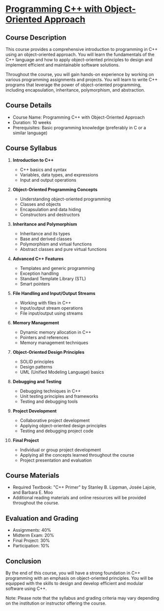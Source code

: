 # [Programming C++ with Object-Oriented Approach](image.md)

## Course Description

This course provides a comprehensive introduction to programming in C++ using an object-oriented approach. You will learn the fundamentals of the C++ language and how to apply object-oriented principles to design and implement efficient and maintainable software solutions.

Throughout the course, you will gain hands-on experience by working on various programming assignments and projects. You will learn to write C++ programs that leverage the power of object-oriented programming, including encapsulation, inheritance, polymorphism, and abstraction.

## Course Details

- Course Name: Programming C++ with Object-Oriented Approach
- Duration: 10 weeks
- Prerequisites: Basic programming knowledge (preferably in C or a similar language)

## Course Syllabus

1. **Introduction to C++**
   - C++ basics and syntax
   - Variables, data types, and expressions
   - Input and output operations

2. **Object-Oriented Programming Concepts**
   - Understanding object-oriented programming
   - Classes and objects
   - Encapsulation and data hiding
   - Constructors and destructors

3. **Inheritance and Polymorphism**
   - Inheritance and its types
   - Base and derived classes
   - Polymorphism and virtual functions
   - Abstract classes and pure virtual functions

4. **Advanced C++ Features**
   - Templates and generic programming
   - Exception handling
   - Standard Template Library (STL)
   - Smart pointers

5. **File Handling and Input/Output Streams**
   - Working with files in C++
   - Input/output stream operations
   - File input/output using streams

6. **Memory Management**
   - Dynamic memory allocation in C++
   - Pointers and references
   - Memory management techniques

7. **Object-Oriented Design Principles**
   - SOLID principles
   - Design patterns
   - UML (Unified Modeling Language) basics

8. **Debugging and Testing**
   - Debugging techniques in C++
   - Unit testing principles and frameworks
   - Testing and debugging tools

9. **Project Development**
   - Collaborative project development
   - Applying object-oriented design principles
   - Testing and debugging project code

10. **Final Project**
    - Individual or group project development
    - Applying all the concepts learned throughout the course
    - Project presentation and evaluation

## Course Materials

- Required Textbook: "C++ Primer" by Stanley B. Lippman, Josée Lajoie, and Barbara E. Moo
- Additional reading materials and online resources will be provided throughout the course.

## Evaluation and Grading

- Assignments: 40%
- Midterm Exam: 20%
- Final Project: 30%
- Participation: 10%

## Conclusion

By the end of this course, you will have a strong foundation in C++ programming with an emphasis on object-oriented principles. You will be equipped with the skills to design and develop efficient and modular software using C++.

Note: Please note that the syllabus and grading criteria may vary depending on the institution or instructor offering the course.

